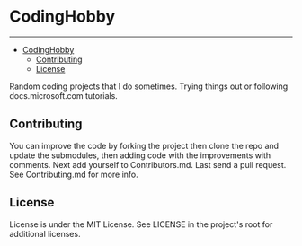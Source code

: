 # CodingHobby

---

<!-- @import "[TOC]" {cmd="toc" depthFrom=1 depthTo=6 orderedList=false} -->

<!-- code_chunk_output -->

- [CodingHobby](#codinghobby)
  - [Contributing](#contributing)
  - [License](#license)

<!-- /code_chunk_output -->

Random coding projects that I do sometimes.
Trying things out or following docs.microsoft.com tutorials.

## Contributing

You can improve the code by forking the project then clone the repo and update
the submodules, then adding code with the improvements with comments. Next add
yourself to Contributors.md. Last send a pull request. See Contributing.md
for more info.

## License

License is under the MIT License. See LICENSE in the project's root for
additional licenses.
